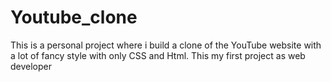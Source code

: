 # Youtube_clone
This is a personal project where i build a clone of the YouTube website with a lot of fancy style with only CSS and Html. This my first project as web developer

